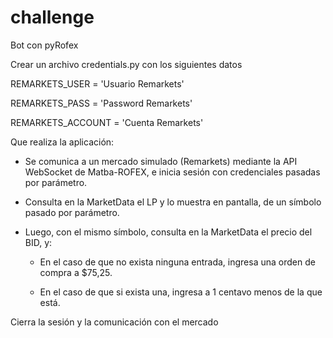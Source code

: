 # challenge
 Bot con pyRofex

Crear un archivo credentials.py con los siguientes datos

REMARKETS_USER = 'Usuario Remarkets'

REMARKETS_PASS = 'Password Remarkets'

REMARKETS_ACCOUNT = 'Cuenta Remarkets'


Que realiza la aplicación:

- Se comunica a un mercado simulado (Remarkets) mediante la API WebSocket de Matba-ROFEX, e
inicia sesión con credenciales pasadas por parámetro.

- Consulta en la MarketData el LP y lo muestra en pantalla, de un símbolo pasado por parámetro.

- Luego, con el mismo símbolo, consulta en la MarketData el precio del BID, y:

    - En el caso de que no exista ninguna entrada, ingresa una orden de compra a $75,25.

    - En el caso de que si exista una, ingresa a 1 centavo menos de la que está.
    

Cierra la sesión y la comunicación con el mercado